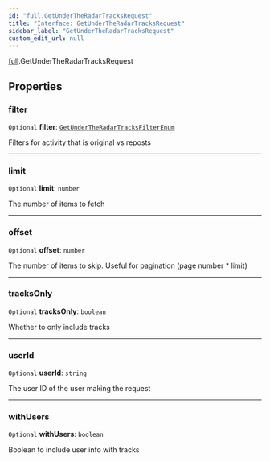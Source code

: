 ```yaml
---
id: "full.GetUnderTheRadarTracksRequest"
title: "Interface: GetUnderTheRadarTracksRequest"
sidebar_label: "GetUnderTheRadarTracksRequest"
custom_edit_url: null
---
```


[full](../namespaces/full.md).GetUnderTheRadarTracksRequest

## Properties

### filter

 `Optional` **filter**: [`GetUnderTheRadarTracksFilterEnum`](../enums/full.GetUnderTheRadarTracksFilterEnum.md)

Filters for activity that is original vs reposts

___

### limit

 `Optional` **limit**: `number`

The number of items to fetch

___

### offset

 `Optional` **offset**: `number`

The number of items to skip. Useful for pagination (page number * limit)

___

### tracksOnly

 `Optional` **tracksOnly**: `boolean`

Whether to only include tracks

___

### userId

 `Optional` **userId**: `string`

The user ID of the user making the request

___

### withUsers

 `Optional` **withUsers**: `boolean`

Boolean to include user info with tracks
